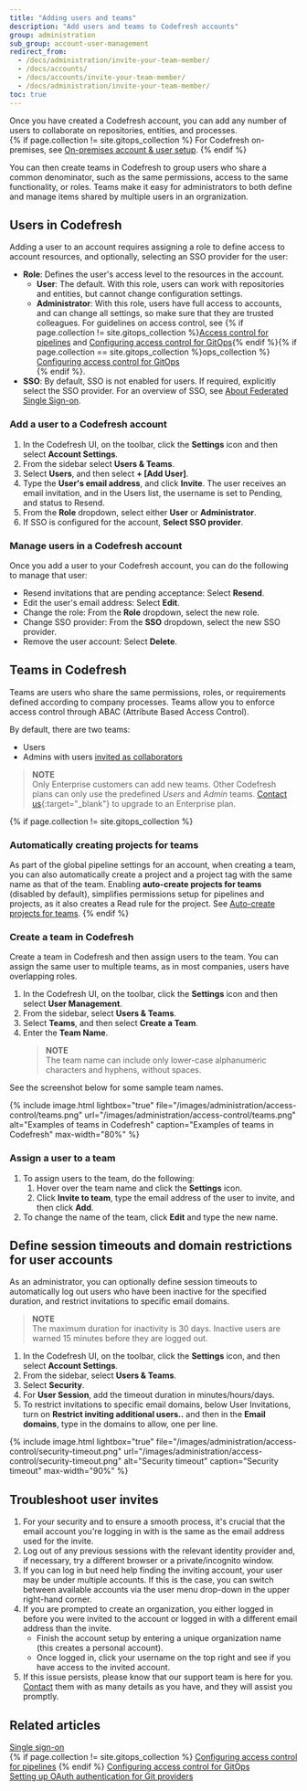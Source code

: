 ```yaml
---
title: "Adding users and teams"
description: "Add users and teams to Codefresh accounts"
group: administration
sub_group: account-user-management
redirect_from:
  - /docs/administration/invite-your-team-member/
  - /docs/accounts/
  - /docs/accounts/invite-your-team-member/
  - /docs/administration/invite-your-team-member/
toc: true
---
```


Once you have created a Codefresh account, you can add any number of users to collaborate on repositories, entities, and processes.  
{% if page.collection != site.gitops_collection %}
For Codefresh on-premises, see [On-premises account & user setup]({{site.baseurl}}/docs/installation/on-premises/on-prem-configuration/).
{% endif %}

You can then create teams in Codefresh to group users who share a common denominator, such as the same permissions, access to the same functionality, or roles. Teams make it easy for administrators to both define and manage items shared by multiple users in an orgranization.

## Users in Codefresh

Adding a user to an account requires assigning a role to define access to account resources, and optionally, selecting an SSO provider for the user:

* **Role**: Defines the user's access level to the resources in the account.  
  * **User**: The default. With this role, users can work with repositories and entities, but cannot change configuration settings.
  * **Administrator**: With this role, users have full access to accounts, and can change all settings, so make sure that they are trusted colleagues.
  For guidelines on access control, see {% if page.collection != site.gitops_collection %}[Access control for pipelines]({{site.baseurl}}/docs/administration/account-user-management/access-control/) and [Configuring access control for GitOps]({{site.baseurl}}/docs/administration/account-user-management/gitops-abac/){% endif %}{% if page.collection == site.gitops_collection %}ops_collection %}
[Configuring access control for GitOps]({{site.baseurl}}/docs/administration/account-user-management/gitops-abac/)  
{% endif %}.  
* **SSO**: By default, SSO is not enabled for users. If required, explicitly select the SSO provider. For an overview of SSO, see [About Federated Single Sign-on]({{site.baseurl}}/docs/administration/single-sign-on/).

### Add a user to a Codefresh account

1. In the Codefresh UI, on the toolbar, click the **Settings** icon and then select **Account Settings**.
1. From the sidebar select **Users & Teams**.
1. Select **Users**, and then select **+ [Add User]**.  
1. Type the **User's email address**, and click **Invite**.
   <!---add screenshot-->
   The user receives an email invitation, and in the Users list, the username is set to Pending, and status to Resend.
1. From the **Role** dropdown, select either **User** or **Administrator**.
1. If SSO is configured for the account, **Select SSO provider**.  

### Manage users in a Codefresh account

Once you add a user to your Codefresh account, you can do the following to manage that user:

* Resend invitations that are pending acceptance: Select **Resend**.  
* Edit the user's email address: Select **Edit**.  
* Change the role: From the **Role** dropdown, select the new role.
* Change SSO provider: From the **SSO** dropdown, select the new SSO provider.
* Remove the user account: Select **Delete**.

## Teams in Codefresh

Teams are users who share the same permissions, roles, or requirements defined according to company processes. Teams allow you to enforce access control through ABAC (Attribute Based Access Control).

By default, there are two teams:

* Users
* Admins with users [invited as collaborators](#assign-a-user-to-a-team)  
<!--- is this correct? -->
> **NOTE**  
> Only Enterprise customers can add new teams. Other Codefresh plans can only use the predefined *Users* and *Admin* teams. [Contact us](https://codefresh.io/contact-us/){:target="\_blank"} to upgrade to an Enterprise plan.

{% if page.collection != site.gitops_collection %}
### Automatically creating projects for teams

As part of the global pipeline settings for an account, when creating a team, you can also automatically create a project and a project tag with the same name as that of the team. Enabling **auto-create projects for teams** (disabled by default), simplifies permissions setup for pipelines and projects, as it also creates a Read rule for the project. See [Auto-create projects for teams]({{site.baseurl}}/docs/pipelines/configuration/pipeline-settings/#auto-create-projects-for-teams).
{% endif %}

### Create a team in Codefresh

Create a team in Codefresh and then assign users to the team. You can assign the same user to multiple teams, as in most companies, users have overlapping roles.  

1. In the Codefresh UI, on the toolbar, click the **Settings** icon and then select **User Management**.
1. From the sidebar, select **Users & Teams**.
1. Select **Teams**, and then select **Create a Team**.  
1. Enter the **Team Name**.
   > **NOTE**  
   > The team name can include only lower-case alphanumeric characters and hyphens, without spaces.
  
  See the screenshot below for some sample team names.

{% include image.html
  lightbox="true"
  file="/images/administration/access-control/teams.png"
  url="/images/administration/access-control/teams.png"
  alt="Examples of teams in Codefresh"
  caption="Examples of teams in Codefresh"
  max-width="80%"
    %}

### Assign a user to a team

1. To assign users to the team, do the following:
    1. Hover over the team name and click the **Settings** icon.
    1. Click **Invite to team**, type the email address of the user to invite, and then click **Add**.
1. To change the name of the team, click **Edit** and type the new name.

## Define session timeouts and domain restrictions for user accounts

As an administrator, you can optionally define session timeouts to automatically log out users who have been inactive for the specified duration, and restrict invitations to specific email domains.  

> **NOTE**  
> The maximum duration for inactivity is 30 days. Inactive users are warned 15 minutes before they are logged out.

1. In the Codefresh UI, on the toolbar, click the **Settings** icon, and then select **Account Settings**.
1. From the sidebar, select **Users & Teams**.
1. Select **Security**.  
1. For **User Session**, add the timeout duration in minutes/hours/days.
1. To restrict invitations to specific email domains, below User Invitations, turn on **Restrict inviting additional users..** and then in the **Email domains**, type in the domains to allow, one per line.

 {% include image.html
  lightbox="true"
  file="/images/administration/access-control/security-timeout.png"
  url="/images/administration/access-control/security-timeout.png"
  alt="Security timeout"
  caption="Security timeout"
  max-width="90%"
    %}

## Troubleshoot user invites

1. For your security and to ensure a smooth process, it's crucial that the email account you're logging in with is the same as the email address used for the invite.
1. Log out of any previous sessions with the relevant identity provider and, if necessary, try a different browser or a private/incognito window.
1. If you can log in but need help finding the inviting account, your user may be under multiple accounts. If this is the case, you can switch between available accounts via the user menu drop-down in the upper right-hand corner.
1. If you are prompted to create an organization, you either logged in before you were invited to the account or logged in with a different email address than the invite.
   * Finish the account setup by entering a unique organization name (this creates a personal account).
   * Once logged in, click your username on the top right and see if you have access to the invited account.
1. If this issue persists, please know that our support team is here for you. [Contact](https://support.codefresh.io/hc/en-us/requests/new) them with as many details as you have, and they will assist you promptly.

## Related articles
[Single sign-on]({{site.baseurl}}/docs/administration/single-sign-on/)  
{% if page.collection != site.gitops_collection %}
[Configuring access control for pipelines]({{site.baseurl}}/docs/administration/account-user-management/access-control/)  {% endif %}
[Configuring access control for GitOps]({{site.baseurl}}/docs/administration/account-user-management/gitops-abac/)  
[Setting up OAuth authentication for Git providers]({{site.baseurl}}/docs/administration/account-user-management/oauth-setup)  

